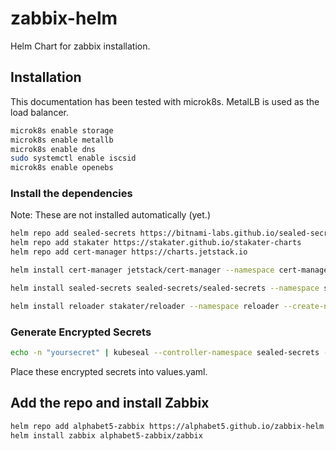 # zabbix-helm
 Helm Chart for zabbix installation.

## Installation

This documentation has been tested with microk8s. MetalLB is used as the load balancer.

```bash
microk8s enable storage
microk8s enable metallb
microk8s enable dns
sudo systemctl enable iscsid
microk8s enable openebs
```


### Install the dependencies
Note: These are not installed automatically (yet.)

```bash
helm repo add sealed-secrets https://bitnami-labs.github.io/sealed-secrets
helm repo add stakater https://stakater.github.io/stakater-charts
helm repo add cert-manager https://charts.jetstack.io
```

```bash
helm install cert-manager jetstack/cert-manager --namespace cert-manager --create-namespace --set installCRDs=true --version v1.7.0
```

```bash
helm install sealed-secrets sealed-secrets/sealed-secrets --namespace sealed-secrets --set installCRDs=true --create-namespace --version 2.1.2
```

```bash
helm install reloader stakater/reloader --namespace reloader --create-namespace --set installCRDs=true
```

### Generate Encrypted Secrets

```bash
echo -n "yoursecret" | kubeseal --controller-namespace sealed-secrets --raw --scope cluster-wide --from-file=/dev/stdin --controller-name sealed-secrets
```

Place these encrypted secrets into values.yaml.


## Add the repo and install Zabbix

```bash
helm repo add alphabet5-zabbix https://alphabet5.github.io/zabbix-helm
helm install zabbix alphabet5-zabbix/zabbix
```
